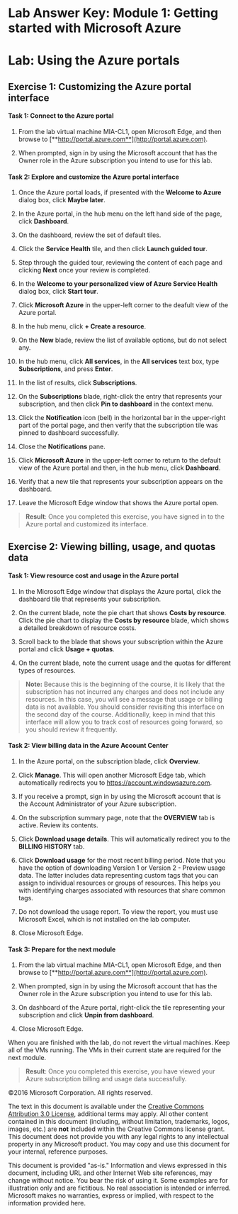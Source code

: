 ﻿# Lab Answer Key:  Module 1: Getting started with Microsoft Azure
# Lab: Using the Azure portals
  
## Exercise 1: Customizing the Azure portal interface
  
#### Task 1: Connect to the Azure portal
  
1. From the lab virtual machine MIA-CL1, open Microsoft Edge, and then browse to [**http://portal.azure.com**](http://portal.azure.com). 

1. When prompted, sign in by using the Microsoft account that has the Owner role in the Azure subscription you intend to use for this lab.


#### Task 2: Explore and customize the Azure portal interface
  
1. Once the Azure portal loads, if presented with the **Welcome to Azure** dialog box, click **Maybe later**. 

1. In the Azure portal, in the hub menu on the left hand side of the page, click **Dashboard**.

1. On the dashboard, review the set of default tiles.

1. Click the **Service Health** tile, and then click **Launch guided tour**. 

1. Step through the guided tour, reviewing the content of each page and clicking **Next** once your review is completed.

1. In the **Welcome to your personalized view of Azure Service Health** dialog box, click **Start tour**. 

1. Click **Microsoft Azure** in the upper-left corner to the deafult view of the Azure portal.

1. In the hub menu, click **+ Create a resource**.

1. On the **New** blade, review the list of available options, but do not select any.

1. In the hub menu, click **All services**, in the **All services** text box, type **Subscriptions**, and press **Enter**.

1. In the list of results, click **Subscriptions**.

1. On the **Subscriptions** blade, right-click the entry that represents your subscription, and then click **Pin to dashboard** in the context menu.

1. Click the **Notification** icon (bell) in the horizontal bar in the upper-right part of the portal page, and then verify that the subscription tile was pinned to dashboard successfully.

1. Close the **Notifications** pane.

1. Click **Microsoft Azure** in the upper-left corner to return to the default view of the Azure portal and then, in the hub menu, click **Dashboard**.

1. Verify that a new tile that represents your subscription appears on the dashboard.

1. Leave the Microsoft Edge window that shows the Azure portal open.

> **Result**: Once you completed this exercise, you have signed in to the Azure portal and customized its interface.


## Exercise 2: Viewing billing, usage, and quotas data
  
#### Task 1: View resource cost and usage in the Azure portal
  
1. In the Microsoft Edge window that displays the Azure portal, click the dashboard tile that represents your subscription.

1. On the current blade, note the pie chart that shows **Costs by resource**. Click the pie chart to display the **Costs by resource** blade, which shows a detailed breakdown of resource costs.

1. Scroll back to the blade that shows your subscription within the Azure portal and click **Usage + quotas**. 

1. On the current blade, note the current usage and the quotas for different types of resources.
 
> **Note:** Because this is the beginning of the course, it is likely that the subscription has not incurred any charges and does not include any resources. In this case, you will see a message that usage or billing data is not available. You should consider revisiting this interface on the second day of the course. Additionally, keep in mind that this interface will allow you to track cost of resources going forward, so you should review it frequently.


#### Task 2: View billing data in the Azure Account Center
  
1. In the Azure portal, on the subscription blade, click **Overview**.

1. Click **Manage**. This will open another Microsoft Edge tab, which automatically redirects you to https://account.windowsazure.com.

1. If you receive a prompt, sign in by using the Microsoft account that is the Account Administrator of your Azure subscription.

1. On the subscription summary page, note that the **OVERVIEW** tab is active. Review its contents.

1. Click **Download usage details**. This will automatically redirect you to the **BILLING HISTORY** tab.

1. Click **Download usage** for the most recent billing period. Note that you have the option of downloading Version 1 or Version 2 - Preview usage data. The latter includes data representing custom tags that you can assign to individual resources or groups of resources. This helps you with identifying charges associated with resources that share common tags.

1. Do not download the usage report. To view the report, you must use Microsoft Excel, which is not installed on the lab computer.

1. Close Microsoft Edge.


#### Task 3: Prepare for the next module
  
1. From the lab virtual machine MIA-CL1, open Microsoft Edge, and then browse to [**http://portal.azure.com**](http://portal.azure.com). 

1. When prompted, sign in by using the Microsoft account that has the Owner role in the Azure subscription you intend to use for this lab.

1. On dashboard of the Azure portal, right-click the tile representing your subscription and click **Unpin from dashboard**.

1. Close Microsoft Edge.

When you are finished with the lab, do not revert the virtual machines. Keep all of the VMs running. The VMs in their current state are required for the next module.

> **Result**: Once you completed this exercise, you have viewed your Azure subscription billing and usage data successfully.



©2016 Microsoft Corporation. All rights reserved.

The text in this document is available under the [Creative Commons Attribution 3.0 License](https://creativecommons.org/licenses/by/3.0/legalcode "Creative Commons Attribution 3.0 License"), additional terms may apply.  All other content contained in this document (including, without limitation, trademarks, logos, images, etc.) are **not** included within the Creative Commons license grant.  This document does not provide you with any legal rights to any intellectual property in any Microsoft product. You may copy and use this document for your internal, reference purposes.

This document is provided "as-is." Information and views expressed in this document, including URL and other Internet Web site references, may change without notice. You bear the risk of using it. Some examples are for illustration only and are fictitious. No real association is intended or inferred. Microsoft makes no warranties, express or implied, with respect to the information provided here.
